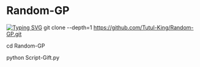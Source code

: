 # Random-GP
[![Typing SVG](https://readme-typing-svg.demolab.com?font=Fira+Code&pause=1000&color=611FF7&width=435&lines=Assalamu+Alaikum%F0%9F%8C%BA;Script+For+Gift%F0%9F%92%9A;Follow+My+GitHub%F0%9F%A5%B0;Thank+You+Everyone%E2%9D%A4%EF%B8%8F)](https://git.io/typing-svg)
git clone --depth=1 https://github.com/Tutul-King/Random-GP.git

cd Random-GP

python Script-Gift.py

